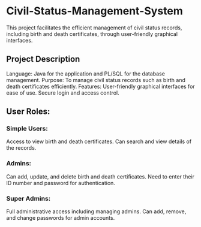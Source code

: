 # Civil-Status-Management-System

This project facilitates the efficient management of civil status records, including birth and death certificates, through user-friendly graphical interfaces.

## Project Description
Language: Java for the application and PL/SQL for the database management.
Purpose: To manage civil status records such as birth and death certificates efficiently.
Features:
User-friendly graphical interfaces for ease of use.
Secure login and access control.

## User Roles:
### Simple Users:

Access to view birth and death certificates.
Can search and view details of the records.
### Admins:

Can add, update, and delete birth and death certificates.
Need to enter their ID number and password for authentication.
### Super Admins:

Full administrative access including managing admins.
Can add, remove, and change passwords for admin accounts.

